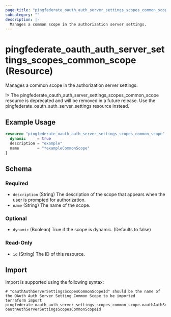 ```yaml
---
page_title: "pingfederate_oauth_auth_server_settings_scopes_common_scope Resource - terraform-provider-pingfederate"
subcategory: ""
description: |-
  Manages a common scope in the authorization server settings.
---
```


# pingfederate_oauth_auth_server_settings_scopes_common_scope (Resource)

Manages a common scope in the authorization server settings.

!> The pingfederate_oauth_auth_server_settings_scopes_common_scope resource is deprecated and will be removed in a future release. Use the pingfederate_oauth_auth_server_settings resource instead.

## Example Usage

```terraform
resource "pingfederate_oauth_auth_server_settings_scopes_common_scope" "oauthAuthServerSettingsScopesCommonScope" {
  dynamic     = true
  description = "example"
  name        = "*exampleCommonScope"
}
```

<!-- schema generated by tfplugindocs -->
## Schema

### Required

- `description` (String) The description of the scope that appears when the user is prompted for authorization.
- `name` (String) The name of the scope.

### Optional

- `dynamic` (Boolean) True if the scope is dynamic. (Defaults to false)

### Read-Only

- `id` (String) The ID of this resource.

## Import

Import is supported using the following syntax:

```shell
# "oauthAuthServerSettingsScopesCommonScopeId" should be the name of the OAuth Auth Server Setting Common Scope to be imported
terraform import pingfederate_oauth_auth_server_settings_scopes_common_scope.oauthAuthServerSettingsScopesCommonScope oauthAuthServerSettingsScopesCommonScopeId
```